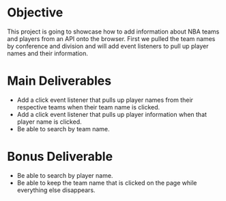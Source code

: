 # Objective
This project is going to showcase how to add information about NBA teams and players from an API onto the browser. First we pulled the team names by conference and division and will add event listeners to pull up player names and their information.

# Main Deliverables
- Add a click event listener that pulls up player names from their respective teams when their team name is clicked.
- Add a click event listener that pulls up player information when that player name is clicked.
- Be able to search by team name.

# Bonus Deliverable
- Be able to search by player name.
- Be able to keep the team name that is clicked on the page while everything else disappears.